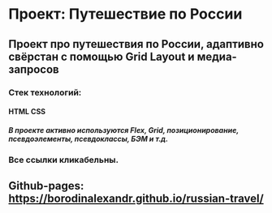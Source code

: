 # Проект: Путешествие по России

## Проект про путешествия по России, адаптивно свёрстан с помощью Grid Layout и медиа-запросов

### Стек технологий:
####   HTML 	CSS

##### В проекте активно используются Flex, Grid, позиционирование, псевдоэлементы, псевдоклассы, БЭМ и т.д.

### Все ссылки кликабельны.

## Github-pages: https://borodinalexandr.github.io/russian-travel/

